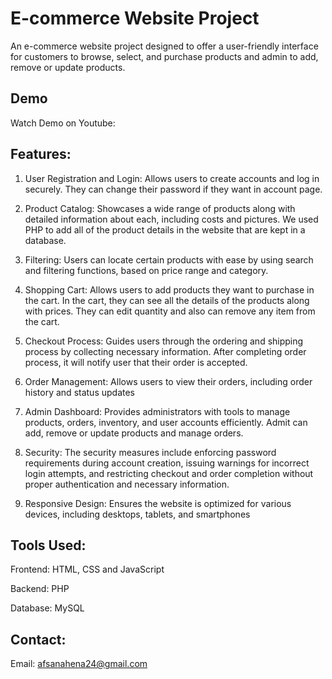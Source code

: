 
# E-commerce Website Project 

An e-commerce website project designed to offer a user-friendly interface for customers to browse, select, and purchase products and admin to add, remove or update products.






## Demo

Watch Demo on Youtube:



## Features:

1. User Registration and Login: Allows users to create accounts and log in securely. They can change their password if they want in account page.

2. Product Catalog: Showcases a wide range of products along with detailed information about each, including costs and pictures. We used PHP to add all of the product details in the website that are kept in a database.

3. Filtering: Users can locate certain products with ease by using search and filtering functions, based on price range and category.

4. Shopping Cart: Allows users to add products they want to purchase in the cart. In the cart, they can see all the details of the products along with prices. They can edit quantity and also can remove any item from the cart.

5. Checkout Process: Guides users through the ordering and shipping process by collecting necessary information. After completing order process, it will notify user that their order is accepted.

6. Order Management: Allows users to view their orders, including order history and status updates 

7. Admin Dashboard: Provides administrators with tools to manage products, orders, inventory, and user accounts efficiently. Admit can add, remove or update products and manage orders.

8. Security: The security measures include enforcing password requirements during account creation, issuing warnings for incorrect login attempts, and restricting checkout and order completion without proper authentication and necessary information.

9. Responsive Design: Ensures the website is optimized for various devices, including desktops, tablets, and smartphones

## Tools Used:

Frontend: HTML, CSS and JavaScript

Backend: PHP

Database: MySQL
## Contact:

Email: afsanahena24@gmail.com
